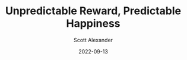 ---
layout: podcast
title: "Unpredictable Reward, Predictable Happiness"
author: Scott Alexander
description: https://astralcodexten.substack.com/p/unpredictable-reward-predictable
date: 2022-09-13
length: 4384063
duration: 1096
guid: unpredictable-reward-predictable
---